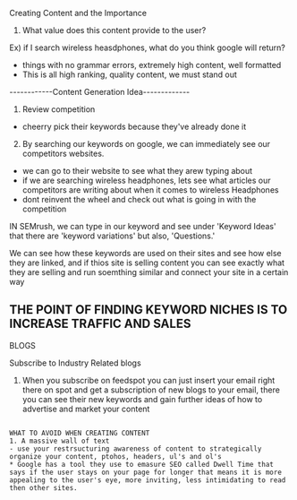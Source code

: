 Creating Content and the Importance 

1. What value does this content provide to the user?

Ex) if I search wireless heasdphones, what do you think google will return?
- things with no grammar errors, extremely high content, well formatted
- This is all high ranking, quality content, we must stand out

------------Content Generation Idea-------------
1. Review competition
- cheerry pick their keywords because they've already done it
2. By searching our keywords on google, we can immediately see our competitors websites.
- we can go to their website to see what they arew typing about 
- if we are searching wireless headphones, lets see what articles our competitors are writing about when it comes to wireless Headphones 
- dont reinvent the wheel and check out what is going in with the competition 

IN SEMrush, we can type in our keyword and see under 'Keyword Ideas' that there are 'keyword variations' but also, 'Questions.'

We can see how these keywords are used on their sites and see how else they are linked, and if thios site is selling content you can see exactly what they are selling and run soemthing similar and connect your site in a certain way

THE POINT OF FINDING KEYWORD NICHES IS TO INCREASE TRAFFIC AND SALES
---------------------------------------------------

BLOGS

Subscribe to Industry Related blogs
1. When you subscribe on feedspot you can just insert your email right there on spot and get a subscription of new blogs to your email, there you can see their new keywords and gain further ideas of how to advertise and market your content


~~~~~~~~~~~~~~~~~~~~~~~~~~~~~~~~~~~~~~~~~~~~~~~~~~~~~~~~~~

WHAT TO AVOID WHEN CREATING CONTENT
1. A massive wall of text
- use your restrsucturing awareness of content to strategically organize your content, ptohos, headers, ul's and ol's 
* Google has a tool they use to emasure SEO called Dwell Time that says if the user stays on your page for longer that means it is more appealing to the user's eye, more inviting, less intimidating to read then other sites.